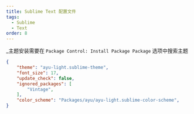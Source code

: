 ```yaml
---
title: Sublime Text 配置文件
tags:
  - Sublime
  - Text
order: 8
---
```


_主题安装需要在 `Package Control: Install Package Package` 选项中搜索主题

```json
{
    "theme": "ayu-light.sublime-theme",
    "font_size": 17,
    "update_check": false,
    "ignored_packages": [
        "Vintage",
    ],
    "color_scheme": "Packages/ayu/ayu-light.sublime-color-scheme",
}
```
